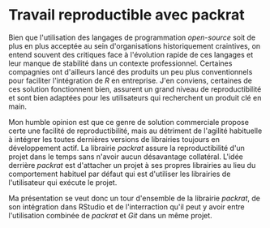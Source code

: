 # Travail reproductible avec **packrat**

Bien que l'utilisation des langages de programmation *open-source* soit de plus en plus acceptée au sein d'organisations historiquement craintives, on entend souvent des critiques face à l'évolution rapide de ces langages et leur manque de stabilité dans un contexte professionnel. Certaines compagnies ont d'ailleurs lancé des produits un peu plus conventionnels pour faciliter l'intégration de *R* en entreprise. J'en conviens, certaines de ces solution fonctionnent bien, assurent un grand niveau de reproductibilité et sont bien adaptées pour les utilisateurs qui recherchent un produit clé en main.

Mon humble opinion est que ce genre de solution commerciale propose certe une facilité de reproductibilité, mais au détriment de l'agilité habituelle à intégrer les toutes dernières versions de librairies toujours en développement actif. La librairie *packrat* assure la reproductibilité d'un projet dans le temps sans n'avoir aucun désavantage collatéral. L'idée derrière *packrat* est d'attacher un projet à ses propres librairies au lieu du comportement habituel par défaut qui est d'utiliser les librairies de l'utilisateur qui exécute le projet.

Ma présentation se veut donc un tour d'ensemble de la librairie *packrat*, de son intégration dans RStudio et de l'interraction qu'il peut y avoir entre l'utilisation combinée de *packrat* et *Git* dans un même projet.